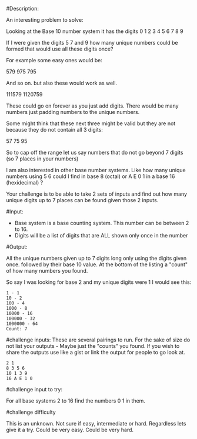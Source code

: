 #Description:

An interesting problem to solve:

Looking at the Base 10 number system it has the digits 0 1 2 3 4 5 6 7 8 9 

If I were given the digits 5 7 and 9 how many unique numbers could be formed that
would use all these digits once?

For example some easy ones would be:

579
975
795

And so on. but also these would work as well.

111579
1120759

These could go on forever as you just add digits. There would be many numbers just padding numbers to the unique numbers.


Some might think that these next three might be valid but they are not because they do not contain all 3 digits:

57
75
95

So to cap off the range let us say numbers that do not go beyond 7 digits (so 7 places in your numbers)

I am also interested in other base number systems. Like how many unique numbers using 5 6 could I find in base 8 (octal) or A E 0 1 in a base 16 (hexidecimal) ?

Your challenge is to be able to take 2 sets of inputs and find out how many unique digits up to 7 places can be found given those 2 inputs.

#Input:

<Base system> <digits>

* Base system is a base counting system. This number can be between 2 to 16.
* Digits will be a list of digits that are ALL shown only once in the number

#Output:

All the unique numbers given up to 7 digits long only using the digits given once. followed by their base 10 value. At the bottom of the listing a "count" of how many numbers you found.

So say I was looking for base 2 and my unique digits were 1 I would see this:

    1 - 1
    10 - 2
    100 - 4
    1000 - 8
    10000 - 16
    100000 - 32
    1000000 - 64
    Count: 7

#challenge inputs:
These are several pairings to run. For the sake of size do not list your outputs - Maybe just the "counts" you found. 
If you wish to share the outputs use like a gist or link the output for people to go look at. 

    2 1
    8 3 5 6
    10 1 3 9
    16 A E 1 0

#challenge input to try:

For all base systems 2 to 16 find the numbers 0 1 in them.

#challenge difficulty

This is an unknown. Not sure if easy, intermediate or hard. Regardless lets give it a try. Could be very easy. Could be very hard. 
